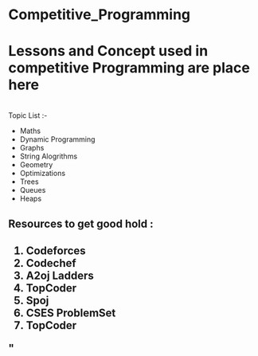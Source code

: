 # Competitive_Programming

<h1> Lessons and Concept used in competitive Programming are place here </h1>
<br>
Topic List :- 

<ul>
  <li>Maths</li>
  <li>Dynamic Programming</li>  
  <li>Graphs</li>
  <li>String Alogrithms</li>
  <li>Geometry</li>
  <li>Optimizations</li>
  <li>Trees</li>
  <li>Queues</li>
  <li>Heaps</li>
</ul>

<h2> Resources to get good hold :  <h2>
<ol>
  <li> Codeforces </li>
  <li> Codechef </li>
  <li> A2oj Ladders </li>
  <li> TopCoder </li>
  <li> Spoj </li>
  <li> CSES ProblemSet </li>
  <li> TopCoder </li>
</ol>

"<script>"

